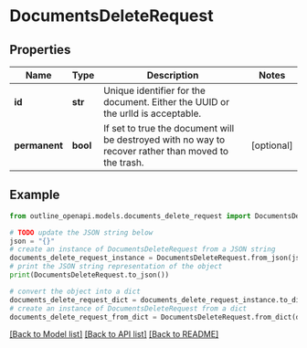 # DocumentsDeleteRequest


## Properties

Name | Type | Description | Notes
------------ | ------------- | ------------- | -------------
**id** | **str** | Unique identifier for the document. Either the UUID or the urlId is acceptable. | 
**permanent** | **bool** | If set to true the document will be destroyed with no way to recover rather than moved to the trash. | [optional] 

## Example

```python
from outline_openapi.models.documents_delete_request import DocumentsDeleteRequest

# TODO update the JSON string below
json = "{}"
# create an instance of DocumentsDeleteRequest from a JSON string
documents_delete_request_instance = DocumentsDeleteRequest.from_json(json)
# print the JSON string representation of the object
print(DocumentsDeleteRequest.to_json())

# convert the object into a dict
documents_delete_request_dict = documents_delete_request_instance.to_dict()
# create an instance of DocumentsDeleteRequest from a dict
documents_delete_request_from_dict = DocumentsDeleteRequest.from_dict(documents_delete_request_dict)
```
[[Back to Model list]](../README.md#documentation-for-models) [[Back to API list]](../README.md#documentation-for-api-endpoints) [[Back to README]](../README.md)


